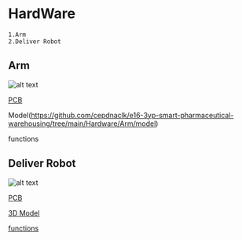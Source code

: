 # HardWare

    1.Arm
    2.Deliver Robot 

## Arm

![alt text](https://github.com/cepdnaclk/e16-3yp-smart-pharmaceutical-warehousing/blob/main/Hardware/Arm/model/20201112_113454.jpg?raw=true)

   [PCB](https://github.com/cepdnaclk/e16-3yp-smart-pharmaceutical-warehousing/blob/main/Hardware/Arm/readme.md)

   Model(https://github.com/cepdnaclk/e16-3yp-smart-pharmaceutical-warehousing/tree/main/Hardware/Arm/model)

   functions


## Deliver Robot

![alt text](https://github.com/cepdnaclk/e16-3yp-smart-pharmaceutical-warehousing/blob/main/Hardware/Deliver%20Robot/3d%20model/Capture1.PNG?raw=true)

   [PCB](https://github.com/cepdnaclk/e16-3yp-smart-pharmaceutical-warehousing/blob/main/Hardware/Deliver%20Robot/Readme.md)

   [3D Model](https://github.com/cepdnaclk/e16-3yp-smart-pharmaceutical-warehousing/tree/main/Hardware/Deliver%20Robot/3d%20model)

   [functions](https://github.com/cepdnaclk/e16-3yp-smart-pharmaceutical-warehousing/tree/main/Hardware/Deliver%20Robot/code)
   
